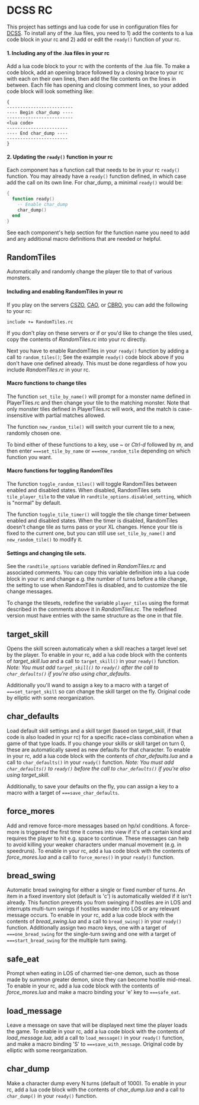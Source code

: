 DCSS RC
=======
This project has settings and lua code for use in configuration files for
[DCSS](http://crawl.develz.org/wordpress/). To install any of the .lua files,
you need to 1) add the contents to a lua code block in your rc and 2) add or
edit the `ready()` function of your rc.

#### 1. Including any of the .lua files in your rc

Add a lua code block to your rc with the contents of the .lua file. To make a
code block, add an opening brace followed by a closing brace to your rc with
each on their own lines, then add the file contents on the lines in
between. Each file has opening and closing comment lines, so your added code
block will look something like:

```
{
-------------------------
---- Begin char_dump ----
-------------------------
<lua code>
-----------------------
---- End char_dump ----
-----------------------
}
```

#### 2. Updating the `ready()` function in your rc

Each component has a function call that needs to be in your rc `ready()`
function. You may already have a `ready()` function defined, in which case add
the call on its own line. For char_dump, a minimal `ready()` would be:
```lua
{
  function ready()
    -- Enable char_dump
    char_dump()
  end
}
```

See each component's help section for the function name you need to add and any
additional macro definitions that are needed or helpful.

## RandomTiles
Automatically and randomly change the player tile to that of various monsters.

#### Including and enabling RandomTiles in your rc

If you play on the servers [CSZO](http://crawl.s-z.org/),
[CAO](http://crawl.akrasiac.org:8080/), or
[CBRO](http://crawl.berotato.org:8080/), you can add the following to your rc:

```
include += RandomTiles.rc
```

If you don't play on these servers or if or you'd like to change the tiles
used, copy the contents of *RandomTiles.rc* into your rc directly.

Next you have to enable RandomTiles in your `ready()` function by adding a call
to `random_tiles()`; See the example `ready()` code block above if you don't
have one defined already. This must be done regardless of how you include
*RandomTiles.rc* in your rc.

#### Macro functions to change tiles

The function `set_tile_by_name()` will prompt for a monster name defined in
PlayerTiles.rc and then change your tile to the matching monster. Note that
only monster tiles defined in PlayerTiles.rc will work, and the match is
case-insensitive with partial matches allowed.

The function `new_random_tile()` will switch your current tile to a new,
randomly chosen one.

To bind either of these functions to a key, use *~* or *Ctrl-d* followed by
*m*, and then enter `===set_tile_by_name` or `===new_random_tile` depending on
which function you want.

#### Macro functions for toggling RandomTiles

The function `toggle_random_tiles()` will toggle RandomTiles between enabled
and disabled states. When disabled, RandomTiles sets `tile_player_tile` to the
value in `randtile_options.disabled_setting`, which is "normal" by default.

The function `toggle_tile_timer()` will toggle the tile change timer between
enabled and disabled states. When the timer is disabled, RandomTiles doesn't
change tile as turns pass or your XL changes. Hence your tile is fixed to the
current one, but you can still use `set_tile_by_name()` and `new_random_tile()`
to modify it.

#### Settings and changing tile sets.

See the `randtile_options` variable defined in *RandomTiles.rc* and associated
comments. You can copy this variable definition into a lua code block in your
rc and change e.g. the number of turns before a tile change, the setting to use
when RandomTiles is disabled, and to customize the tile change messages.

To change the tilesets, redefine the variable `player_tiles` using the format
described in the comments above it in *RandomTiles.rc*. The redefined version
must have entries with the same structure as the one in that file.

## target_skill
Opens the skill screen automaticaly when a skill reaches a target level set by
the player. To enable in your rc, add a lua code block with the contents of
*target_skill.lua* and a call to `target_skill()` in your `ready()`
function. _Note: You must add `target_skill()` to `ready()` after the call to
`char_defaults()` if you're also using char_defaults._

Additionally you'll wand to assign a key to a macro with a target of
`===set_target_skill` so can change the skill target on the fly. Original code
by elliptic with some reorganization.

## char_defaults

Load default skill settings and a skill target (based on target_skill, if that
code is also loaded in your rc) for a specific race+class combination when a
game of that type loads. If you change your skills or skill target on turn 0,
these are automatically saved as new defaults for that character. To enable in
your rc, add a lua code block with the contents of *char_defaults.lua* and a
call to `char_defaults()` in your `ready()` function. _Note: You must add
`char_defaults()` to `ready()` before the call to `char_defaults()` if you're
also using target_skill._

Additionally, to save your defaults on the fly, you can assign a key to a macro
with a target of `===save_char_defaults`.

## force_mores
Add and remove force-more messages based on hp/xl conditions. A force-more is
triggered the first time it comes into view if it's of a certain kind and
requires the player to hit e.g. space to continue. These messages can help to
avoid killing your weaker characters under manual movement (e.g. in
speedruns). To enable in your rc, add a lua code block with the contents of
*force_mores.lua* and a call to `force_mores()` in your `ready()` function.

## bread_swing
Automatic bread swinging for either a single or fixed number of turns. An item
in a fixed inventory slot (default is 'c') is automatically wielded if it isn't
already. This function prevents you from swinging if hostiles are in LOS and
interrupts multi-turn swings if hostiles wander into LOS or any relevant
message occurs.  To enable in your rc, add a lua code block with the contents
of *bread_swing.lua* and a call to `bread_swing()` in your `ready()`
function. Additionally assign two macro keys, one with a target of
`===one_bread_swing` for the single-turn swing and one with a target of
`===start_bread_swing` for the multiple turn swing.

## safe_eat
Prompt when eating in LOS of charmed tier-one demon, such as those made by
summon greater demon, since they can become hostile mid-meal.  To enable in
your rc, add a lua code block with the contents of *force_mores.lua* and make a
macro binding your 'e' key to `===safe_eat`.

## load_message
Leave a message on save that will be displayed next time the player loads the
game. To enable in your rc, add a lua code block with the contents of
*load_message.lua*, add a call to `load_message()` in your `ready()` function,
and make a macro binding 'S' to `===save_with_message`. Original code by
elliptic with some reorganization.

## char_dump
Make a character dump every N turns (default of 1000). To enable in your rc,
add a lua code block with the contents of *char_dump.lua* and a call to
`char_dump()` in your `ready()` function.
